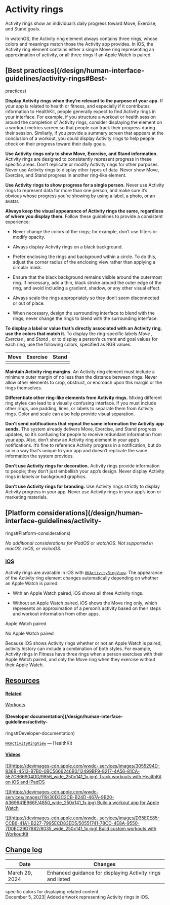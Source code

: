 # Activity rings

Activity rings show an individual’s daily progress toward Move, Exercise, and
Stand goals.

In watchOS, the Activity ring element always contains three rings, whose
colors and meanings match those the Activity app provides. In iOS, the
Activity ring element contains either a single Move ring representing an
approximation of activity, or all three rings if an Apple Watch is paired.

## [Best practices](/design/human-interface-guidelines/activity-rings#Best-
practices)

**Display Activity rings when they’re relevant to the purpose of your app.**
If your app is related to health or fitness, and especially if it contributes
information to HealthKit, people generally expect to find Activity rings in
your interface. For example, if you structure a workout or health session
around the completion of Activity rings, consider displaying the element on a
workout metrics screen so that people can track their progress during their
session. Similarly, if you provide a summary screen that appears at the
conclusion of a workout, you could display Activity rings to help people check
on their progress toward their daily goals.

**Use Activity rings only to show Move, Exercise, and Stand information.**
Activity rings are designed to consistently represent progress in these
specific areas. Don’t replicate or modify Activity rings for other purposes.
Never use Activity rings to display other types of data. Never show Move,
Exercise, and Stand progress in another ring-like element.

**Use Activity rings to show progress for a single person.** Never use
Activity rings to represent data for more than one person, and make sure it’s
obvious whose progress you’re showing by using a label, a photo, or an avatar.

**Always keep the visual appearance of Activity rings the same, regardless of
where you display them.** Follow these guidelines to provide a consistent
experience:

  * Never change the colors of the rings; for example, don’t use filters or modify opacity.

  * Always display Activity rings on a black background.

  * Prefer enclosing the rings and background within a circle. To do this, adjust the corner radius of the enclosing view rather than applying a circular mask.

  * Ensure that the black background remains visible around the outermost ring. If necessary, add a thin, black stroke around the outer edge of the ring, and avoid including a gradient, shadow, or any other visual effect.

  * Always scale the rings appropriately so they don’t seem disconnected or out of place.

  * When necessary, design the surrounding interface to blend with the rings; never change the rings to blend with the surrounding interface.

**To display a label or value that’s directly associated with an Activity
ring, use the colors that match it.** To display the ring-specific labels
_Move_ , _Exercise_ , and _Stand_ , or to display a person’s current and goal
values for each ring, use the following colors, specified as RGB values.

Move| Exercise| Stand  
---|---|---  
| |   
  
**Maintain Activity ring margins.** An Activity ring element must include a
minimum outer margin of no less than the distance between rings. Never allow
other elements to crop, obstruct, or encroach upon this margin or the rings
themselves.

**Differentiate other ring-like elements from Activity rings.** Mixing
different ring styles can lead to a visually confusing interface. If you must
include other rings, use padding, lines, or labels to separate them from
Activity rings. Color and scale can also help provide visual separation.

**Don’t send notifications that repeat the same information the Activity app
sends.** The system already delivers Move, Exercise, and Stand progress
updates, so it’s confusing for people to receive redundant information from
your app. Also, don’t show an Activity ring element in your app’s
notifications. It’s fine to reference Activity progress in a notification, but
do so in a way that’s unique to your app and doesn’t replicate the same
information the system provides.

**Don’t use Activity rings for decoration.** Activity rings provide
information to people; they don’t just embellish your app’s design. Never
display Activity rings in labels or background graphics.

**Don’t use Activity rings for branding.** Use Activity rings strictly to
display Activity progress in your app. Never use Activity rings in your app’s
icon or marketing materials.

## [Platform considerations](/design/human-interface-guidelines/activity-
rings#Platform-considerations)

 _No additional considerations for iPadOS or watchOS. Not supported in macOS,
tvOS, or visionOS._

### [iOS](/design/human-interface-guidelines/activity-rings#iOS)

Activity rings are available in iOS with
[`HKActivityRingView`](/documentation/HealthKitUI/HKActivityRingView). The
appearance of the Activity ring element changes automatically depending on
whether an Apple Watch is paired:

  * With an Apple Watch paired, iOS shows all three Activity rings.

  * Without an Apple Watch paired, iOS shows the Move ring only, which represents an approximation of a person’s activity based on their steps and workout information from other apps.

Apple Watch paired

No Apple Watch paired

Because iOS shows Activity rings whether or not an Apple Watch is paired,
activity history can include a combination of both styles. For example,
Activity rings in Fitness have three rings when a person exercises with their
Apple Watch paired, and only the Move ring when they exercise without their
Apple Watch.

## [Resources](/design/human-interface-guidelines/activity-rings#Resources)

#### [Related](/design/human-interface-guidelines/activity-rings#Related)

[Workouts](/design/human-interface-guidelines/workouts)

#### [Developer documentation](/design/human-interface-guidelines/activity-
rings#Developer-documentation)

[`HKActivityRingView`](/documentation/HealthKitUI/HKActivityRingView) —
HealthKit

#### [Videos](/design/human-interface-guidelines/activity-rings#Videos)

[![](https://devimages-cdn.apple.com/wwdc-
services/images/3055294D-836B-4513-B7B0-0BC5666246B0/12499BF9-8217-4A56-81CA-5E7CB66904DD/9856_wide_250x141_1x.jpg)
Track workouts with HealthKit on iOS and iPadOS
](https://developer.apple.com/videos/play/wwdc2025/322)

[![](https://devimages-cdn.apple.com/wwdc-
services/images/119/30D3C2CB-B24D-467A-9B20-A369641E966F/4850_wide_250x141_1x.jpg)
Build a workout app for Apple Watch
](https://developer.apple.com/videos/play/wwdc2021/10009)

[![](https://devimages-cdn.apple.com/wwdc-
services/images/D35E0E85-CCB6-41A1-B227-7995ECD83ED5/50551741-78CD-4E8A-9550-7D0EC29D7882/8035_wide_250x141_1x.jpg)
Build custom workouts with WorkoutKit
](https://developer.apple.com/videos/play/wwdc2023/10016)

## [Change log](/design/human-interface-guidelines/activity-rings#Change-log)

Date| Changes  
---|---  
March 29, 2024| Enhanced guidance for displaying Activity rings and listed
specific colors for displaying related content.  
December 5, 2023| Added artwork representing Activity rings in iOS.

